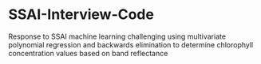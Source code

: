 # SSAI-Interview-Code
Response to SSAI machine learning challenging using multivariate polynomial regression and backwards elimination to determine chlorophyll concentration values based on band reflectance


